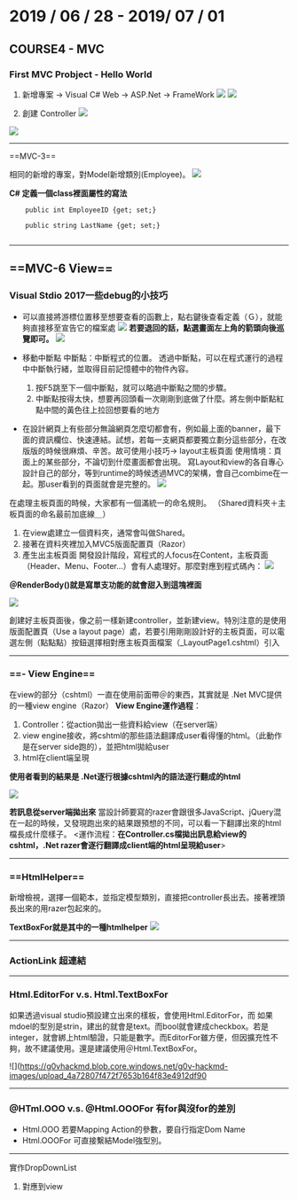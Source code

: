 # 2019 / 06 / 28 - 2019/ 07 / 01

## COURSE4 - MVC


### First MVC Probject - Hello World

1. 新增專案 -> Visual C# Web -> ASP.Net -> FrameWork
![](https://g0vhackmd.blob.core.windows.net/g0v-hackmd-images/upload_41a04ff7e42a67ee1ba3bedac01a740d)
![](https://g0vhackmd.blob.core.windows.net/g0v-hackmd-images/upload_cf02c2acd949e1713ac0673ff74744b3)





2. 創建 Controller
![](https://g0vhackmd.blob.core.windows.net/g0v-hackmd-images/upload_2ad6620a4836267a00948691f83c4462)



![](https://g0vhackmd.blob.core.windows.net/g0v-hackmd-images/upload_8faf878859e6557406c4cc8ab65661dc)





---

==MVC-3==

相同的新增的專案，對Model新增類別(Employee)。
![](https://g0vhackmd.blob.core.windows.net/g0v-hackmd-images/upload_d666f3bd0f1bd110cc3f83fc005dce4d)




**C# 定義一個class裡面屬性的寫法**
```csharp=
    public int EmployeeID {get; set;}
    
    public string LastName {get; set;}
    
```



---
## ==MVC-6 View==

### Visual Stdio 2017一些debug的小技巧
- 可以直接將游標位置移至想要查看的函數上，點右鍵後查看定義（Ｇ），就能夠直接移至宣告它的檔案處
![](https://g0vhackmd.blob.core.windows.net/g0v-hackmd-images/upload_83c29fae5e05f6c8a6a9633018f266e9)
**若要退回的話，點選畫面左上角的箭頭向後巡覽即可。**
![](https://g0vhackmd.blob.core.windows.net/g0v-hackmd-images/upload_5b0105a73d6db9d6774e4d3c91890792)


- 移動中斷點
中斷點：中斷程式的位置。
透過中斷點，可以在程式運行的過程中中斷執行緒，並取得目前記憶體中的物件內容。
    1. 按F5跳至下一個中斷點，就可以略過中斷點之間的步驟。
    2. 中斷點按得太快，想要再回頭看一次剛剛到底做了什麼。將左側中斷點紅點中間的黃色往上拉回想要看的地方
    

- 在設計網頁上有些部分無論網頁怎麼切都會有，例如最上面的banner，最下面的資訊欄位、快速連結。試想，若每一支網頁都要獨立劃分這些部分，在改版版的時候很麻煩、辛苦。故可使用小技巧-> layout主板頁面
使用情境：頁面上的某些部分，不論切到什麼畫面都會出現。
寫Layout和view的各自專心設計自己的部分，等到runtime的時候透過MVC的架構，會自己combime在一起。那user看到的頁面就會是完整的。
![](https://g0vhackmd.blob.core.windows.net/g0v-hackmd-images/upload_ad86b1d84a025e63cdf12b4c880643ec)

在處理主板頁面的時候，大家都有一個滿統一的命名規則。
（Shared資料夾＋主板頁面的命名最前加底線＿）
1. 在view處建立一個資料夾，通常會叫做Shared。
2. 接著在資料夾裡加入MVC5版面配置頁（Razor）
3. 產生出主板頁面
開發設計階段，寫程式的人focus在Content，主板頁面（Header、Menu、Footer...）會有人處理好。那麼對應到程式碼內：
![](https://g0vhackmd.blob.core.windows.net/g0v-hackmd-images/upload_1ac1b0caba730c8057fef145a543c836)

**＠RenderBody()就是寫單支功能的就會甜入到這塊裡面**

![](https://g0vhackmd.blob.core.windows.net/g0v-hackmd-images/upload_edf72efb663988540f4bb806e3d4ebc5)

創建好主板頁面後，像之前一樣新建controller，並新建view。特別注意的是使用版面配置頁（Use a layout page）處，若要引用剛剛設計好的主板頁面，可以電選左側（點點點）按鈕選擇相對應主板頁面檔案（_LayoutPage1.cshtml）引入

---
### ==- View Engine==
在view的部分（cshtml）一直在使用前面帶＠的東西，其實就是 .Net MVC提供的一種view engine（Razor）
**View Engine運作過程**：
1. Controller：從action拋出一些資料給view（在server端）
2. view engine接收，將cshtml的那些語法翻譯成user看得懂的html。（此動作是在server side跑的），並把html拋給user
3. html在client端呈現

**使用者看到的結果是 .Net逐行根據cshtml內的語法逐行翻成的html**

![](https://g0vhackmd.blob.core.windows.net/g0v-hackmd-images/upload_258029e9ac9c9f23e8ff98df63a201e3)

**若訊息從server端拋出來**
當設計師要寫的razer會跟很多JavaScript、jQuery混在一起的時候，又發現跑出來的結果跟預想的不同，可以看一下翻譯出來的html檔長成什麼樣子。
<運作流程：**在Controller.cs檔拋出訊息給view的cshtml，.Net razer會逐行翻譯成client端的html呈現給user**>


---
### ==HtmlHelper==

新增檢視，選擇一個範本，並指定模型類別，直接把controller長出去。接著裡頭長出來的用razer包起來的。

**TextBoxFor就是其中的一種htmlhelper**
![](https://g0vhackmd.blob.core.windows.net/g0v-hackmd-images/upload_8095a5b7b7018ceaef147d042cb27775)

---
### ActionLink 超連結

---

### Html.EditorFor v.s. Html.TextBoxFor

如果透過visual studio預設建立出來的樣板，會使用Html.EditorFor，而 如果mdoel的型別是strin，建出的就會是text。而bool就會建成checkbox。若是integer，就會綁上html驗證，只能是數字。而EditorFor雖方便，但因擴充性不夠，故不建議使用。還是建議使用＠Html.TextBoxFor。

![](https://g0vhackmd.blob.core.windows.net/g0v-hackmd-images/upload_4a72807f472f7653b164f83e4912df90

---

### @HTml.OOO v.s. @Html.OOOFor 有for與沒for的差別

- Html.OOO
若要Mapping Action的參數，要自行指定Dom Name
- Html.OOOFor
可直接繫結Model強型別。


---

實作DropDownList
1. 對應到view
